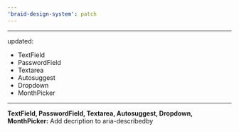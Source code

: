 ```yaml
---
'braid-design-system': patch
---
```


---
updated:
  - TextField
  - PasswordField
  - Textarea
  - Autosuggest
  - Dropdown
  - MonthPicker
---

**TextField, PasswordField, Textarea, Autosuggest, Dropdown, MonthPicker:** Add decription to aria-describedby

